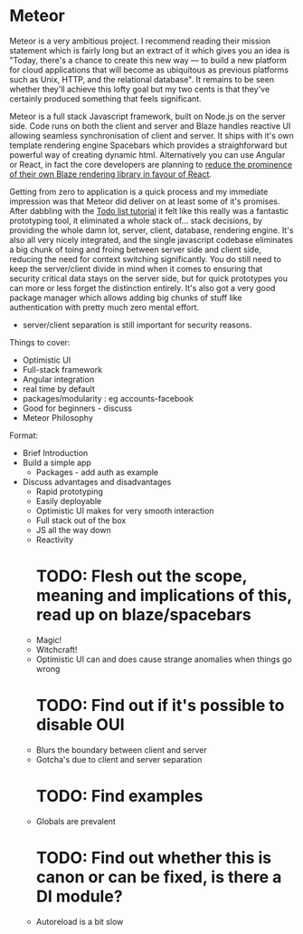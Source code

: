 Meteor
======

Meteor is a very ambitious project.  I recommend reading their mission statement which is fairly long but an extract of it which gives you an idea is "Today, there's a chance to create this new way — to build a new platform for cloud applications that will become as ubiquitous as previous platforms such as Unix, HTTP, and the relational database".  It remains to be seen whether they'll achieve this lofty goal but my two cents is that they've certainly produced something that feels significant.

Meteor is a full stack Javascript framework, built on Node.js on the server side.  Code runs on both the client and server and Blaze handles reactive UI allowing seamless synchronisation of client and server.  It ships with it's own template rendering engine Spacebars which provides a straighforward but powerful way of creating dynamic html.  Alternatively you can use Angular or React, in fact the core developers are planning to [reduce the prominence of their own Blaze rendering library in favour of React](https://www.discovermeteor.com/blog/blaze-react-meteor/).

Getting from zero to application is a quick process and my immediate impression was that Meteor did deliver on at least some of it's promises.  After dabbling with the [Todo list tutorial](https://www.meteor.com/tutorials/blaze/creating-an-app) it felt like this really was a fantastic prototyping tool, it eliminated a whole stack of... stack decisions, by providing the whole damn lot, server, client, database, rendering engine. It's also all very nicely integrated, and the single javascript codebase eliminates a big chunk of toing and froing between server side and client side, reducing the need for context switching significantly.  You do still need to keep the server/client divide in mind when it comes to ensuring that security critical data stays on the server side, but for quick prototypes you can more or less forget the distinction entirely.  It's also got a very good package manager which allows adding big chunks of stuff like authentication with pretty much zero mental effort. 

- server/client separation is still important for security reasons.

Things to cover:
- Optimistic UI
- Full-stack framework
- Angular integration
- real time by default
- packages/modularity : eg accounts-facebook
- Good for beginners - discuss
- Meteor Philosophy

Format:
- Brief Introduction
- Build a simple app
	- Packages - add auth as example
- Discuss advantages and disadvantages
	+ Rapid prototyping
	+ Easily deployable
	+ Optimistic UI makes for very smooth interaction
	+ Full stack out of the box
	+ JS all the way down
	+ Reactivity
		# TODO: Flesh out the scope, meaning and implications of this, read up on blaze/spacebars
	+ Magic!
	- Witchcraft!
	- Optimistic UI can and does cause strange anomalies when things go wrong
		# TODO: Find out if it's possible to disable OUI
	- Blurs the boundary between client and server
	- Gotcha's due to client and server separation
		# TODO: Find examples
	- Globals are prevalent
		# TODO: Find out whether this is canon or can be fixed, is there a DI module?
	- Autoreload is a bit slow 
